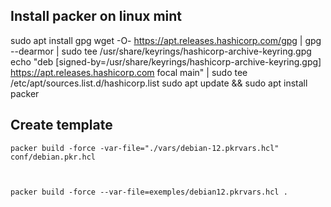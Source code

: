 
## Install packer on linux mint

sudo apt install gpg
wget -O- https://apt.releases.hashicorp.com/gpg | gpg --dearmor | sudo tee /usr/share/keyrings/hashicorp-archive-keyring.gpg
echo "deb [signed-by=/usr/share/keyrings/hashicorp-archive-keyring.gpg] https://apt.releases.hashicorp.com focal main" | sudo tee /etc/apt/sources.list.d/hashicorp.list
sudo apt update && sudo apt install packer


## Create template

    packer build -force -var-file="./vars/debian-12.pkrvars.hcl" conf/debian.pkr.hcl



    packer build -force --var-file=exemples/debian12.pkrvars.hcl .
